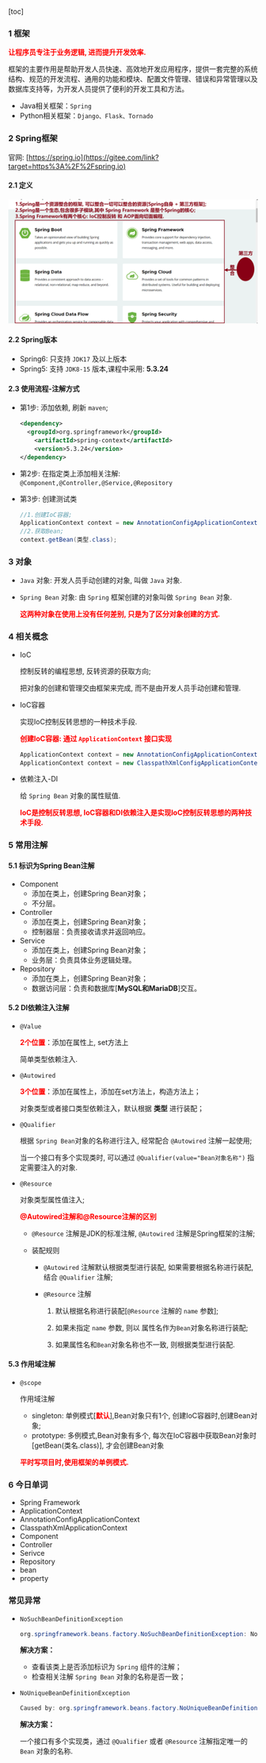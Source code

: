 [toc]

### 1 框架

<font color=red>**让程序员专注于业务逻辑, 进而提升开发效率.**</font>

框架的主要作用是帮助开发人员快速、高效地开发应用程序，提供一套完整的系统结构、规范的开发流程、通用的功能和模块、配置文件管理、错误和异常管理以及数据库支持等，为开发人员提供了便利的开发工具和方法。

- Java相关框架：`Spring`
- Python相关框架：`Django、Flask、Tornado`

### 2 Spring框架

官网: [https://spring.io](https://gitee.com/link?target=https%3A%2F%2Fspring.io)

#### 2.1 定义

![image-20240222143145626](./images/image-20240222143145626.png)

#### 2.2 Spring版本

- Spring6: 只支持 `JDK17` 及以上版本
- Spring5: 支持 `JDK8-15` 版本,课程中采用: **5.3.24**

#### 2.3 使用流程-注解方式

- 第1步: 添加依赖, 刷新 `maven`;

  ```xml
  <dependency>
  	<groupId>org.springframework</groupId>
      <artifactId>spring-context</artifactId>
      <version>5.3.24</version>
  </dependency>
  ```

- 第2步: 在指定类上添加相关注解: `@Component,@Controller,@Service,@Repository`

- 第3步: 创建测试类

  ```java
  //1.创建IoC容器;
  ApplicationContext context = new AnnotationConfigApplicationContext("包扫描路径");
  //2.获取Bean;
  context.getBean(类型.class);
  ```

### 3 对象

- `Java` 对象: 开发人员手动创建的对象, 叫做 `Java` 对象.

- `Spring Bean` 对象: 由 `Spring` 框架创建的对象叫做 `Spring Bean` 对象.

  <font color=red>**这两种对象在使用上没有任何差别, 只是为了区分对象创建的方式.**</font>

### 4 相关概念

- IoC

  控制反转的编程思想, 反转资源的获取方向;

  把对象的创建和管理交由框架来完成, 而不是由开发人员手动创建和管理.

- IoC容器

  实现IoC控制反转思想的一种技术手段.

  <font color=red>**创建IoC容器: 通过 `ApplicationContext` 接口实现**</font>

  ```java
  ApplicationContext context = new AnnotationConfigApplicationContext("包路径");
  ApplicationContext context = new ClasspathXmlConfigApplicationContext("xxx.xml");
  ```

- 依赖注入-DI

  给 `Spring Bean` 对象的属性赋值.

  <font color=red>**IoC是控制反转思想, IoC容器和DI依赖注入是实现IoC控制反转思想的两种技术手段.**</font>

### 5 常用注解

#### 5.1 标识为Spring Bean注解

- Component
  - 添加在类上，创建Spring Bean对象；
  - 不分层。
- Controller
  - 添加在类上，创建Spring Bean对象；
  - 控制器层：负责接收请求并返回响应。
- Service
  - 添加在类上，创建Spring Bean对象；
  - 业务层：负责具体业务逻辑处理。
- Repository
  - 添加在类上，创建Spring Bean对象；
  - 数据访问层：负责和数据库[**MySQL和MariaDB**]交互。

#### 5.2 DI依赖注入注解

- `@Value`

  <font color=red>**2个位置**</font>：添加在属性上, set方法上

  简单类型依赖注入.

- `@Autowired`

  <font color=red>**3个位置**</font>：添加在属性上，添加在set方法上，构造方法上；

  对象类型或者接口类型依赖注入，默认根据 **类型** 进行装配；

- `@Qualifier`

  根据 `Spring Bean`对象的名称进行注入, 经常配合 `@Autowired` 注解一起使用;

  当一个接口有多个实现类时, 可以通过 `@Qualifier(value="Bean对象名称")` 指定需要注入的对象.

- `@Resource`

  对象类型属性值注入;

  <font color=red>**@Autowired注解和@Resource注解的区别**</font>

  - `@Resource` 注解是JDK的标准注解, `@Autowired` 注解是Spring框架的注解;

  - 装配规则

    - `@Autowired` 注解默认根据类型进行装配, 如果需要根据名称进行装配, 结合 `@Qualifier` 注解;

    - `@Resource` 注解

      1. 默认根据名称进行装配[`@Resource` 注解的 `name` 参数];

      2. 如果未指定 `name` 参数, 则以 属性名作为`Bean`对象名称进行装配;

      3. 如果属性名和`Bean`对象名称也不一致, 则根据类型进行装配.

#### 5.3 作用域注解

- `@scope`

  作用域注解

  - singleton: 单例模式[<font color=red>**默认**</font>],Bean对象只有1个, 创建IoC容器时,创建Bean对象;
  - prototype: 多例模式,Bean对象有多个, 每次在IoC容器中获取Bean对象时[getBean(类名.class)], 才会创建Bean对象

  <font color=red>**平时写项目时,使用框架的单例模式.**</font>



### 6 今日单词

* Spring Framework
* ApplicationContext
* AnnotationConfigApplicationContext
* ClasspathXmlApplicationContext
* Component
* Controller
* Serivce
* Repository
* bean
* property



###  常见异常

- `NoSuchBeanDefinitionException`

  ```java
  org.springframework.beans.factory.NoSuchBeanDefinitionException: No qualifying bean of type 'cn.tedu.spring.bean.UserService' available ...
  ```

  **解决方案：**

  - 查看该类上是否添加标识为 `Spring` 组件的注解；
  - 检查相关注解 `Spring Bean` 对象的名称是否一致；

- `NoUniqueBeanDefinitionException`

  ```java
  Caused by: org.springframework.beans.factory.NoUniqueBeanDefinitionException: No qualifying bean of type 'cn.tedu.spring.auto.Cache' available: expected single matching bean but found 2: AAAA,cacheImpl2
  ```

  **解决方案：**

  一个接口有多个实现类，通过 `@Qualifier` 或者 `@Resource` 注解指定唯一的 `Bean` 对象的名称.















